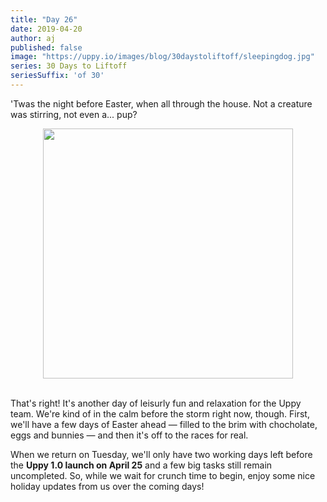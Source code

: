 ```yaml
---
title: "Day 26"
date: 2019-04-20
author: aj
published: false
image: "https://uppy.io/images/blog/30daystoliftoff/sleepingdog.jpg"
series: 30 Days to Liftoff
seriesSuffix: 'of 30'
---
```


'Twas the night before Easter, when all through the house. Not a creature was stirring, not even a... pup? 

<center><img width="400" src="https://media.giphy.com/media/hKBwl3S9hQaas/giphy.gif"><br/><br/></center>

<!--more-->

That's right! It's another day of leisurly fun and relaxation for the Uppy team. We're kind of in the calm before the storm right now, though. First, we'll have a few days of Easter ahead — filled to the brim with chocholate, eggs and bunnies — and then it's off to the races for real. 

When we return on Tuesday, we'll only have two working days left before the **Uppy 1.0 launch on April 25** and a few big tasks still remain uncompleted. So, while we wait for crunch time to begin, enjoy some nice holiday updates from us over the coming days!
